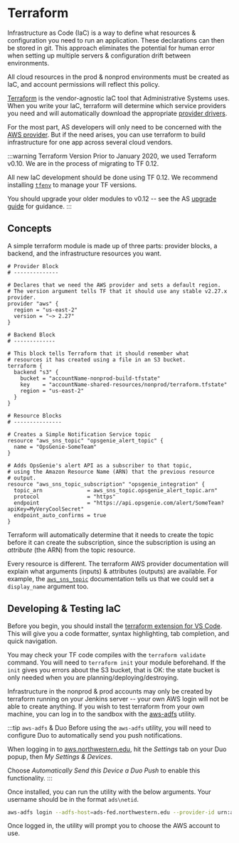 # Terraform
Infrastructure as Code (IaC) is a way to define what resources & configuration you need to run an application. These declarations can then be stored in git. This approach eliminates the potential for human error when setting up multiple servers & configuration drift between environments.

All cloud resources in the prod & nonprod environments must be created as IaC, and account permissions will reflect this policy.

[Terraform](https://www.terraform.io/) is the vendor-agnostic IaC tool that Administrative Systems uses. When you write your IaC, terraform will determine which service providers you need and will automatically download the appropriate [provider drivers](https://www.terraform.io/docs/providers/index.html). 

For the most part, AS developers will only need to be concerned with the [AWS provider](https://www.terraform.io/docs/providers/aws/index.html). But if the need arises, you can use terraform to build infrastructure for one app across several cloud vendors.

:::warning Terraform Version
Prior to January 2020, we used Terraform v0.10. We are in the process of migrating to TF 0.12. 

All new IaC development should be done using TF 0.12. We recommend installing [`tfenv`](https://github.com/tfutils/tfenv) to manage your TF versions.

You should upgrade your older modules to v0.12 -- see the AS [upgrade guide](./tf-upgrading.md) for guidance.
:::

## Concepts
A simple terraform module is made up of three parts: provider blocks, a backend, and the infrastructure resources you want.

```hcl
# Provider Block
# --------------

# Declares that we need the AWS provider and sets a default region.
# The version argument tells TF that it should use any stable v2.27.x provider.
provider "aws" {
  region = "us-east-2"
  version = "~> 2.27"
}

# Backend Block
# -------------

# This block tells Terraform that it should remember what
# resources it has created using a file in an S3 bucket.
terraform {
  backend "s3" {
    bucket = "accountName-nonprod-build-tfstate"
    key    = "accountName-shared-resources/nonprod/terraform.tfstate"
    region = "us-east-2"
  }
}

# Resource Blocks
# ---------------

# Creates a Simple Notification Service topic
resource "aws_sns_topic" "opsgenie_alert_topic" {
  name = "OpsGenie-SomeTeam"
}

# Adds OpsGenie's alert API as a subscriber to that topic,
# using the Amazon Resource Name (ARN) that the previous resource
# output.
resource "aws_sns_topic_subscription" "opsgenie_integration" {
  topic_arn              = aws_sns_topic.opsgenie_alert_topic.arn"
  protocol               = "https"
  endpoint               = "https://api.opsgenie.com/alert/SomeTeam?apiKey=MyVeryCoolSecret"
  endpoint_auto_confirms = true
}
```

Terraform will automatically determine that it needs to create the topic before it can create the subscription, since the subscription is using an *attribute* (the ARN) from the topic resource.

Every resource is different. The terraform AWS provider documentation will explain what arguments (inputs) & attributes (outputs) are available. For example, the [`aws_sns_topic`](https://www.terraform.io/docs/providers/aws/r/sns_topic.html) documentation tells us that we could set a `display_name` argument too.

## Developing & Testing IaC
Before you begin, you should install the [terraform extension for VS Code](https://marketplace.visualstudio.com/items?itemName=mauve.terraform). This will give you a code formatter, syntax highlighting, tab completion, and quick navigation.

You may check your TF code compiles with the `terraform validate` command. You will need to `terraform init` your module beforehand. If the `init` gives you errors about the S3 bucket, that is OK: the state bucket is only needed when you are planning/deploying/destroying.

Infrastructure in the nonprod & prod accounts may only be created by terraform running on your Jenkins server -- your own AWS login will not be able to create anything. If you wish to test terraform from your own machine, you can log in to the sandbox with the [aws-adfs](https://github.com/venth/aws-adfs) utility.

:::tip `aws-adfs` & Duo
Before using the `aws-adfs` utility, you will need to configure Duo to automatically send you push notifications.

When logging in to [aws.northwestern.edu](https://aws.northwestern.edu), hit the *Settings* tab on your Duo popup, then *My Settings & Devices*.

Choose *Automatically Send this Device a Duo Push* to enable this functionality.
:::

Once installed, you can run the utility with the below arguments. Your username should be in the format `ads\netid`.

```sh
aws-adfs login --adfs-host=ads-fed.northwestern.edu --provider-id urn:amazon:webservices --region us-east-2 --no-sspi
```

Once logged in, the utility will prompt you to choose the AWS account to use.